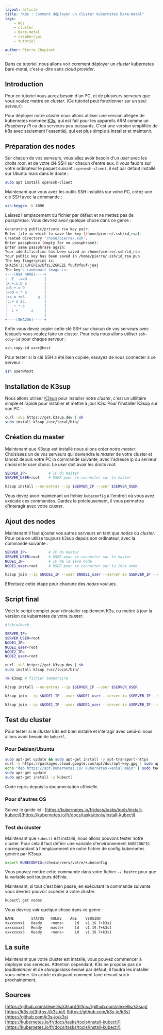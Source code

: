 ```yaml
---
layout: article
title: "K8s : Comment déployer un cluster kubernetes bare-metal"
tags:
    - K8s
    - cluster
    - bare-metal
    - raspberrypi
    - tutoriel

author: Pierre Chopinet
---
```


Dans ce tutoriel, nous allons voir comment déployer un *cluster* kubernetes bare-metal, c'est-à-dire sans *cloud provider*.

<!--more-->

## Introduction

Pour ce tutoriel vous aurez besoin d'un PC, et de plusieurs serveurs que vous voulez mettre en *cluster*. (Ce tutoriel peut fonctionner sur un seul serveur) 

Pour déployer notre *cluster* nous allons utiliser une version allégée de kubernetes nommée [K3s](https://k3s.io), qui est fait pour les appareils ARM comme un *Raspberry PI* ou des serveurs peu puissants. C'est une version simplifiée de k8s avec seulement l'essentiel, qui est plus simple à installer et maintenir. 

## Préparation des nodes

Sur chacun de vos serveurs, vous allez avoir besoin d'un *user* avec les droits *root*, et de votre clé SSH sur chacun d'entre eux. Il vous faudra sur votre ordinateur le paquet suivant : `openssh-client`, il est par défaut installé sur Ubuntu mais dans le doute :
```bash
sudo apt install openssh-client
```

Maintenant que vous avez les outils SSH installés sur votre PC, créez une clé SSH avec la commande : 

```bash
ssh-keygen -b 4096
```
Laissez l'emplacement du fichier par défaut et ne mettez pas de *passphrase*.
Vous devriez avoir quelque chose dans ce genre :

```bash
Generating public/private rsa key pair.
Enter file in which to save the key (/home/pierre/.ssh/id_rsa):
Created directory '/home/pierre/.ssh'.
Enter passphrase (empty for no passphrase):
Enter same passphrase again:
Your identification has been saved in /home/pierre/.ssh/id_rsa
Your public key has been saved in /home/pierre/.ssh/id_rsa.pub
The key fingerprint is:
SHA256:JJKJFEFEG/EfzLJZGREZE fuuf@fuuf-jaaj
The key's randomart image is:
+---[RSA 4096]----+
|  E  .==O .      |
|X +.x.@ o        |
|oB +.= O         |
|=oO +.* o        |
|xx.o +oS      g  |
|:.+ o ac.        |
|   + *.o         |
|  i +      x     |
|                 |
+----[SHA256]-----+
```

Enfin vous devez copier cette clé SSH sur chacun de vos serveurs avec lesquels vous voulez faire un cluster. Pour cela nous allons utiliser `ssh-copy-id` pour chaque serveur :
```bash
ssh-copy-id user@host
```
Pour tester si la clé SSH a été bien copiée, essayez de vous connecter à ce serveur :

```bash
ssh user@host
```

##  Installation de K3sup

Nous allons utiliser [K3sup](https://github.com/alexellis/k3sup) pour installer notre *cluster*, c'est un utilitaire simple et rapide pour installer et mettre à jour K3s.
Pour l'installer K3sup sur son PC  :

```bash
curl -sLS https://get.k3sup.dev | sh
sudo install k3sup /usr/local/bin/
```

## Création du master

Maintenant que K3sup est installé nous allons créer notre *master*. Choisissez un de vos serveurs qui deviendra le *master* de votre cluster et lancez depuis votre PC la commande suivante, avec l'adresse ip du serveur choisi et le *user* choisi. Le *user* doit avoir les droits *root*.

```bash
SERVER_IP=          # IP du master
SERVER_USER=root    # USER pour se connecter sur le master

k3sup install --no-extras --ip $SERVER_IP --user $SERVER_USER
```
Vous devez avoir maintenant un fichier `kubeconfig` à l'endroit où vous avez exécuté ces commandes. Gardez le précieusement, il vous permettra d'interagir avec votre *cluster*.

## Ajout des nodes

Maintenant il faut ajouter vos autres serveurs en tant que *nodes* du *cluster*. Pour cela on utilise toujours k3sup depuis son ordinateur, avec la commande suivante :

```bash
SERVER_IP=          # IP du master
SERVER_USER=root    # USER pour se connecter sur le master
NODE1_IP=           # IP de la 1ère node
NODE1_user=root     # USER pour se connecter sur la 1ère node

k3sup join --ip $NODE1_IP --user $NODE1_user --server-ip $SERVER_IP --server-user $SERVER_USER
```
Effectuez cette étape pour chacune des *nodes* voulues.

## Script final

Voici le script complet pour réinstaller rapidement K3s, ou mettre à jour la version de kubernetes de votre *cluster*.

```bash
#!/bin/bash

SERVER_IP=
SERVER_USER=root
NODE1_IP=
NODE1_user=root
NODE2_IP=
NODE2_user=root

curl -sLS https://get.k3sup.dev | sh
sudo install k3sup /usr/local/bin/

rm k3sup # fichier temporaire

k3sup install --no-extras --ip $SERVER_IP --user $SERVER_USER

k3sup join --ip $NODE1_IP --user $NODE1_user --server-ip $SERVER_IP --server-user $SERVER_USER

k3sup join --ip $NODE2_IP --user $NODE2_user --server-ip $SERVER_IP --server-user $SERVER_USER
```

##  Test du cluster

Pour tester si le *cluster* k8s est bien installé et interagir avec celui-ci nous allons avoir besoin de `kubectl`. 

### Pour Debian/Ubuntu 

```bash
sudo apt-get update && sudo apt-get install -y apt-transport-https
curl -s https://packages.cloud.google.com/apt/doc/apt-key.gpg | sudo apt-key add -
echo "deb https://apt.kubernetes.io/ kubernetes-xenial main" | sudo tee -a /etc/apt/sources.list.d/kubernetes.list
sudo apt-get update
sudo apt-get install -y kubectl
```
Code repris depuis la documentation officielle.

### Pour d'autres OS 

Suivez le guide ici : [https://kubernetes.io/fr/docs/tasks/tools/install-kubectl](https://kubernetes.io/fr/docs/tasks/tools/install-kubectl)

### Test du cluster

Maintenant que `kubectl` est installé, nous allons pouvons tester notre cluster. Pour cela il faut définir une variable d'environnement `KUBECONFIG` correspondant à l'emplacement de notre fichier de config kubernetes généré par K3sup.

```bash
export KUBECONFIG=/chemin/vers/votre/kubeconfig
```
Vous pouvez mettre cette commande dans votre fichier `~/.bashrc` pour que la variable soit toujours définie.

Maintenant, si tout c'est bien passé, en exécutant la commande suivante vous devriez pouvoir accéder à votre cluster.
```bash
kubectl get nodes
```
Vous devriez voir quelque chose dans ce genre : 
```bash
NAME        STATUS   ROLES    AGE    VERSION
xxxxxxxx1   Ready    <none>     1d   v1.19.7+k3s1
xxxxxxxx2   Ready    master     1d   v1.19.7+k3s1
xxxxxxxx3   Ready    <none>     1d   v1.19.7+k3s1
```
## La suite

Maintenant que votre cluster est installé, vous pouvez commencer à déployer des services. Attention cependant, K3s ne propose pas de *loadbalancer* et de *storageclass* évolué par défaut, il faudra les installer vous-même. Un article expliquant comment faire devrait sortir prochainement. 

## Sources

[https://github.com/alexellis/k3sup](https://github.com/alexellis/k3sup)
[https://k3s.io](https://k3s.io/)
[https://github.com/k3s-io/k3s](https://github.com/k3s-io/k3s)
[https://kubernetes.io/fr/docs/tasks/tools/install-kubectl/](https://kubernetes.io/fr/docs/tasks/tools/install-kubectl/)